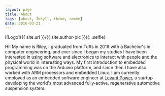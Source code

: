 ```yaml
---
layout: page
title: About
tags: [about, Jekyll, theme, ramme]
date: 2016-03-21
---
```

![Logo]({{ site.url }}/{{ site.author-pic }}){: .selfie}

Hi! My name is Riley, I graduated from Tufts in 2016 with a Bachelor's in computer engineering, and ever since I began my studies I have been interested in using software and electronics to interact with people and the physical world in interesting ways. My first introduction to embedded programming was on the Arduino platform, and since then I have also worked with ARM processors and embedded Linux. I am currently employed as an embedded software engineer at [Levant Power](http://levantpower.com/), a startup
developing the world's most advanced fully-active, regenerative automotive suspension system.

